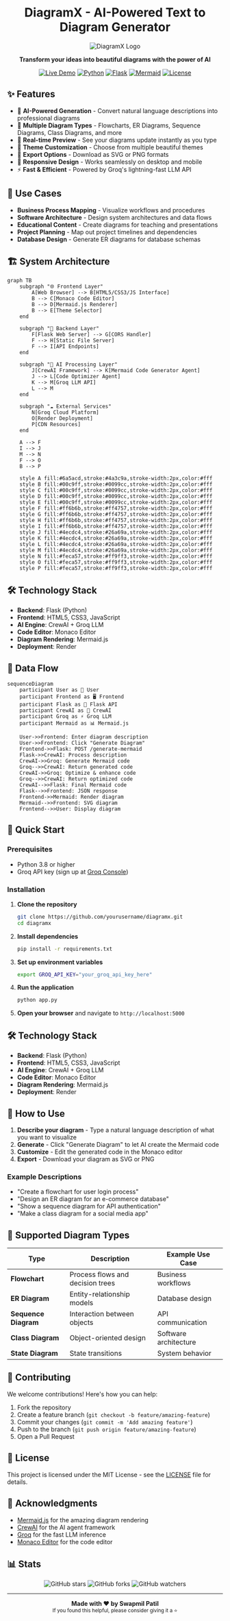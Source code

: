 



# <div align="center"> DiagramX - AI-Powered Text to Diagram Generator</div>

<div align="center">
  
  ![DiagramX Logo](https://github.com/user-attachments/assets/926a6d8f-f1e6-4629-b947-4f69ad4c63f0)


  **Transform your ideas into beautiful diagrams with the power of AI**
  
  [![Live Demo](https://img.shields.io/badge/Live%20Demo-Visit%20Now-blue?style=for-the-badge)](https://diagramx-visualize-3d.lovable.app/)
  [![Python](https://img.shields.io/badge/Python-3.8+-blue?style=flat-square)](https://python.org)
  [![Flask](https://img.shields.io/badge/Flask-2.0+-green?style=flat-square)](https://flask.palletsprojects.com)
  [![Mermaid](https://img.shields.io/badge/Mermaid-10.6+-pink?style=flat-square)](https://mermaid.js.org)
  [![License](https://img.shields.io/badge/License-MIT-yellow?style=flat-square)](LICENSE)

</div>

## ✨ Features

- 🤖 **AI-Powered Generation** - Convert natural language descriptions into professional diagrams
- 🎨 **Multiple Diagram Types** - Flowcharts, ER Diagrams, Sequence Diagrams, Class Diagrams, and more
- 🎯 **Real-time Preview** - See your diagrams update instantly as you type
- 🌈 **Theme Customization** - Choose from multiple beautiful themes
- 💾 **Export Options** - Download as SVG or PNG formats
- 📱 **Responsive Design** - Works seamlessly on desktop and mobile
- ⚡ **Fast & Efficient** - Powered by Groq's lightning-fast LLM API

## 🎯 Use Cases

- **Business Process Mapping** - Visualize workflows and procedures
- **Software Architecture** - Design system architectures and data flows
- **Educational Content** - Create diagrams for teaching and presentations
- **Project Planning** - Map out project timelines and dependencies
- **Database Design** - Generate ER diagrams for database schemas

  
## 🏗️ System Architecture

```mermaid
graph TB
    subgraph "🌐 Frontend Layer"
        A[Web Browser] --> B[HTML5/CSS3/JS Interface]
        B --> C[Monaco Code Editor]
        B --> D[Mermaid.js Renderer]
        B --> E[Theme Selector]
    end
    
    subgraph "🐍 Backend Layer"
        F[Flask Web Server] --> G[CORS Handler]
        F --> H[Static File Server]
        F --> I[API Endpoints]
    end
    
    subgraph "🤖 AI Processing Layer"
        J[CrewAI Framework] --> K[Mermaid Code Generator Agent]
        J --> L[Code Optimizer Agent]
        K --> M[Groq LLM API]
        L --> M
    end
    
    subgraph "☁️ External Services"
        N[Groq Cloud Platform]
        O[Render Deployment]
        P[CDN Resources]
    end
    
    A --> F
    I --> J
    M --> N
    F --> O
    B --> P
    
    style A fill:#6a5acd,stroke:#4a3c9a,stroke-width:2px,color:#fff
    style B fill:#00c9ff,stroke:#0099cc,stroke-width:2px,color:#fff
    style C fill:#00c9ff,stroke:#0099cc,stroke-width:2px,color:#fff
    style D fill:#00c9ff,stroke:#0099cc,stroke-width:2px,color:#fff
    style E fill:#00c9ff,stroke:#0099cc,stroke-width:2px,color:#fff
    style F fill:#ff6b6b,stroke:#ff4757,stroke-width:2px,color:#fff
    style G fill:#ff6b6b,stroke:#ff4757,stroke-width:2px,color:#fff
    style H fill:#ff6b6b,stroke:#ff4757,stroke-width:2px,color:#fff
    style I fill:#ff6b6b,stroke:#ff4757,stroke-width:2px,color:#fff
    style J fill:#4ecdc4,stroke:#26a69a,stroke-width:2px,color:#fff
    style K fill:#4ecdc4,stroke:#26a69a,stroke-width:2px,color:#fff
    style L fill:#4ecdc4,stroke:#26a69a,stroke-width:2px,color:#fff
    style M fill:#4ecdc4,stroke:#26a69a,stroke-width:2px,color:#fff
    style N fill:#feca57,stroke:#ff9ff3,stroke-width:2px,color:#fff
    style O fill:#feca57,stroke:#ff9ff3,stroke-width:2px,color:#fff
    style P fill:#feca57,stroke:#ff9ff3,stroke-width:2px,color:#fff
```

## 🛠️ Technology Stack

- **Backend**: Flask (Python)
- **Frontend**: HTML5, CSS3, JavaScript
- **AI Engine**: CrewAI + Groq LLM
- **Code Editor**: Monaco Editor
- **Diagram Rendering**: Mermaid.js
- **Deployment**: Render

## 🔄 Data Flow

```mermaid
sequenceDiagram
    participant User as 👤 User
    participant Frontend as 🖥️ Frontend
    participant Flask as 🐍 Flask API
    participant CrewAI as 🤖 CrewAI
    participant Groq as ⚡ Groq LLM
    participant Mermaid as 📊 Mermaid.js
    
    User->>Frontend: Enter diagram description
    User->>Frontend: Click "Generate Diagram"
    Frontend->>Flask: POST /generate-mermaid
    Flask->>CrewAI: Process description
    CrewAI->>Groq: Generate Mermaid code
    Groq-->>CrewAI: Return generated code
    CrewAI->>Groq: Optimize & enhance code
    Groq-->>CrewAI: Return optimized code
    CrewAI-->>Flask: Final Mermaid code
    Flask-->>Frontend: JSON response
    Frontend->>Mermaid: Render diagram
    Mermaid-->>Frontend: SVG diagram
    Frontend-->>User: Display diagram
```

## 🚀 Quick Start

### Prerequisites

- Python 3.8 or higher
- Groq API key (sign up at [Groq Console](https://console.groq.com))

### Installation

1. **Clone the repository**
   ```bash
   git clone https://github.com/yourusername/diagramx.git
   cd diagramx
   ```

2. **Install dependencies**
   ```bash
   pip install -r requirements.txt
   ```

3. **Set up environment variables**
   ```bash
   export GROQ_API_KEY="your_groq_api_key_here"
   ```

4. **Run the application**
   ```bash
   python app.py
   ```

5. **Open your browser** and navigate to `http://localhost:5000`

## 🛠️ Technology Stack

- **Backend**: Flask (Python)
- **Frontend**: HTML5, CSS3, JavaScript
- **AI Engine**: CrewAI + Groq LLM
- **Code Editor**: Monaco Editor
- **Diagram Rendering**: Mermaid.js
- **Deployment**: Render

## 📝 How to Use

1. **Describe your diagram** - Type a natural language description of what you want to visualize
2. **Generate** - Click "Generate Diagram" to let AI create the Mermaid code
3. **Customize** - Edit the generated code in the Monaco editor
4. **Export** - Download your diagram as SVG or PNG

### Example Descriptions

- "Create a flowchart for user login process"
- "Design an ER diagram for an e-commerce database"
- "Show a sequence diagram for API authentication"
- "Make a class diagram for a social media app"

## 🎨 Supported Diagram Types

| Type | Description | Example Use Case |
|------|-------------|------------------|
| **Flowchart** | Process flows and decision trees | Business workflows |
| **ER Diagram** | Entity-relationship models | Database design |
| **Sequence Diagram** | Interaction between objects | API communication |
| **Class Diagram** | Object-oriented design | Software architecture |
| **State Diagram** | State transitions | System behavior |

## 🤝 Contributing

We welcome contributions! Here's how you can help:

1. Fork the repository
2. Create a feature branch (`git checkout -b feature/amazing-feature`)
3. Commit your changes (`git commit -m 'Add amazing feature'`)
4. Push to the branch (`git push origin feature/amazing-feature`)
5. Open a Pull Request

## 📄 License

This project is licensed under the MIT License - see the [LICENSE](LICENSE) file for details.

## 🙏 Acknowledgments

- [Mermaid.js](https://mermaid.js.org) for the amazing diagram rendering
- [CrewAI](https://github.com/joaomdmoura/crewAI) for the AI agent framework
- [Groq](https://groq.com) for the fast LLM inference
- [Monaco Editor](https://microsoft.github.io/monaco-editor/) for the code editor

## 📊 Stats

<div align="center">
  
  ![GitHub stars](https://img.shields.io/github/stars/yourusername/diagramx?style=social)
  ![GitHub forks](https://img.shields.io/github/forks/yourusername/diagramx?style=social)
  ![GitHub watchers](https://img.shields.io/github/watchers/yourusername/diagramx?style=social)

</div>

---

<div align="center">
  <strong>Made with ❤️ by Swapmil Patil</strong>
  <br>
  <sub>If you found this helpful, please consider giving it a ⭐</sub>
</div>





